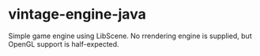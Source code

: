 # vintage-engine-java
Simple game engine using LibScene. No rrendering engine is supplied, but OpenGL support is half-expected.
